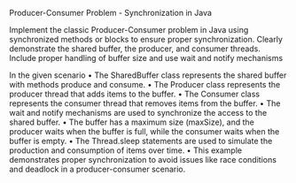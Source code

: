 Producer-Consumer Problem - Synchronization in Java

Implement the classic Producer-Consumer problem in Java using synchronized methods or blocks to ensure proper synchronization. Clearly demonstrate the shared buffer, the producer, and consumer threads. Include proper handling of buffer size and use wait and notify mechanisms

In the given scenario
• The SharedBuffer class represents the shared buffer with methods produce and consume.
• The Producer class represents the producer thread that adds items to the buffer.
• The Consumer class represents the consumer thread that removes items from the buffer.
• The wait and notify mechanisms are used to synchronize the access to the shared buffer.
• The buffer has a maximum size (maxSize), and the producer waits when the buffer is full, while the   consumer waits when the buffer is empty.
• The Thread.sleep statements are used to simulate the production and consumption of items over time.
• This example demonstrates proper synchronization to avoid issues like race conditions and deadlock   in a producer-consumer scenario.
